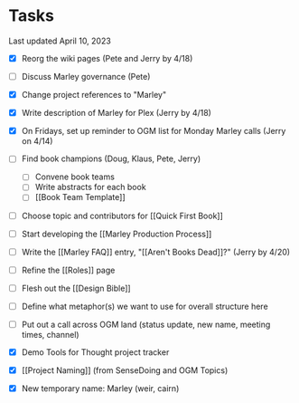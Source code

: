 # Tasks

Last updated April 10, 2023

- [x] Reorg the wiki pages (Pete and Jerry by 4/18)
- [ ] Discuss Marley governance (Pete)
- [x] Change project references to "Marley"
- [x] Write description of Marley for Plex (Jerry by 4/18)
- [x] On Fridays, set up reminder to OGM list for Monday Marley calls (Jerry on 4/14)
- [ ] Find book champions (Doug, Klaus, Pete, Jerry) 
	- [ ] Convene book teams
	- [ ] Write abstracts for each book
	- [ ] [[Book Team Template]]
- [ ] Choose topic and contributors for [[Quick First Book]] 
- [ ] Start developing the [[Marley Production Process]]
- [ ] Write the [[Marley FAQ]] entry, "[[Aren't Books Dead]]?" (Jerry by 4/20)
- [ ] Refine the [[Roles]] page 
- [ ] Flesh out the [[Design Bible]]
- [ ] Define what metaphor(s) we want to use for overall structure here
- [ ] Put out a call across OGM land (status update, new name, meeting times, channel)
- [x] Demo Tools for Thought project tracker 
- [x] [[Project Naming]] (from SenseDoing and OGM Topics)
- [x] New temporary name: Marley (weir, cairn)

